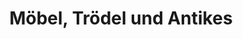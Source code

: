 ---
title: "Möbel, Trödel und Antikes"
url: /olbersdorf/moebel-troedel-und-antikes/
shop: Lebensmittel
---